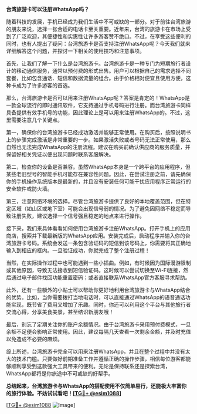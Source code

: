 **台湾旅游卡可以注册WhatsApp吗？**

随着科技的发展，手机已经成为我们生活中不可或缺的一部分。对于前往台湾旅游的朋友来说，选择一张合适的电话卡至关重要。近年来，台湾的旅游卡在市场上受到了广泛欢迎，其便捷性和实惠性让许多游客赞不绝口。不过，在享受这些便利的同时，也有人提出了疑问：台湾旅游卡是否支持注册WhatsApp呢？今天我们就来详细解答这个问题，并探讨一下相关的使用技巧和注意事项。

首先，让我们了解一下什么是台湾旅游卡。台湾旅游卡是一种专门为短期旅行者设计的移动通信服务，通常以预付费的形式出售。用户可以根据自己的需求选择不同套餐，比如包含通话、短信和数据流量的组合。由于价格相对便宜且使用方便，这种卡成为了许多游客的首选。

那么，台湾旅游卡是否可以用来注册WhatsApp呢？答案是肯定的！WhatsApp是一款全球流行的即时通讯软件，它支持通过手机号码进行注册。而台湾旅游卡同样具备提供有效手机号的功能，因此理论上是可以用来注册WhatsApp的。不过，这里需要注意几个关键点。

第一，确保你的台湾旅游卡已经成功激活并能够正常使用。在购买后，按照说明书上的步骤完成激活是非常重要的一步。如果激活失败或者号码无法正常使用，那么自然也无法完成WhatsApp的注册流程。建议在购买前确认供应商的服务质量，并保留好相关凭证以便出现问题时联系客服解决。

第二，检查你的设备是否兼容。虽然WhatsApp本身是一个跨平台的应用程序，但某些老旧型号的智能手机可能存在兼容性问题。因此，在尝试注册之前，请先确保你的手机操作系统版本是最新的，并且没有安装任何可能干扰应用程序正常运行的安全软件或防火墙。

第三，注意网络环境的选择。尽管台湾旅游卡提供了良好的本地覆盖范围，但在特定区域（如山区或地下室）可能会出现信号弱的情况。为了避免因网络不稳定而导致注册失败，建议选择一个信号强且稳定的地点来进行操作。

接下来，我们来具体看看如何使用台湾旅游卡注册WhatsApp。打开手机上的应用商店，搜索并下载最新版的WhatsApp应用。安装完成后，启动程序并输入你的台湾旅游卡号码。系统会发送一条包含验证码的短信到该号码上，你需要将其正确地输入到相应的框内。一旦验证成功，你就完成了整个注册过程！

当然，在实际操作过程中也可能遇到一些小插曲。例如，有时候因为国际漫游限制或其他原因，导致无法接收到短信验证码。这时候可以尝试切换至Wi-Fi连接，然后通过电子邮件找回功能重置密码；或者直接联系WhatsApp官方客服寻求帮助。

此外，还有一些额外的小贴士可以帮助你更好地利用台湾旅游卡与WhatsApp结合的优势。比如，当你需要拨打当地电话时，可以直接通过WhatsApp的语音通话功能实现，既节省了费用又增加了乐趣。同时，你还可以利用这个平台与其他旅行者交流心得，分享美食美景，甚至结识新朋友哦！

最后，别忘了定期关注你的账户余额情况。由于台湾旅游卡采用预付费模式，一旦余额不足便会影响正常使用。因此，建议每隔几天查看一次剩余金额，并及时充值以免造成不必要的麻烦。

综上所述，台湾旅游卡完全可以用来注册WhatsApp，并且在整个过程中并没有太大的技术门槛。只要做好前期准备工作并遵循正确的操作步骤，相信每位游客都能够顺利享受到这款强大工具带来的便利。无论是保持联系还是探索台湾，WhatsApp都将是你旅途中不可或缺的好帮手。

**总结起来，台湾旅游卡与WhatsApp的搭配使用不仅简单易行，还能极大丰富你的旅行体验。不妨试试看吧！[[TG💪+ @esim1088](https://t.me/s/esim1088)]**

[[TG💪+ @esim1088](https://t.me/s/esim1088) ![Image](https://i.postimg.cc/4NQfJmqS/Snipaste-2025-05-13-00-14-12.png)]